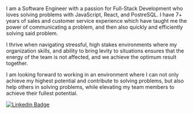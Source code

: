I am a Software Engineer with a passion for Full-Stack Development who loves solving problems with JavaScript, React, and PostreSQL. I have 7+ years of  sales and customer service experience which have taught me the power of communicating a problem, and then also quickly and efficiently solving said problem. 

I thrive when navigating stressful, high stakes environments where my organization skills, and ability to bring levity to situations ensures that the energy of the team is not affected, and we achieve the optimum result together. 

I am looking forward to working in an environment where I can not only achieve my highest potential and contribute to solving problems, but also help others in solving problems, while elevating my team members to achieve their fullest potential.



[![Linkedin Badge](https://img.shields.io/badge/-caseyoneil-blue?style=flat-square&logo=Linkedin&logoColor=white&link=https://www.linkedin.com/in/caseyoneil10/)](https://www.linkedin.com/in/caseyoneil10/)
